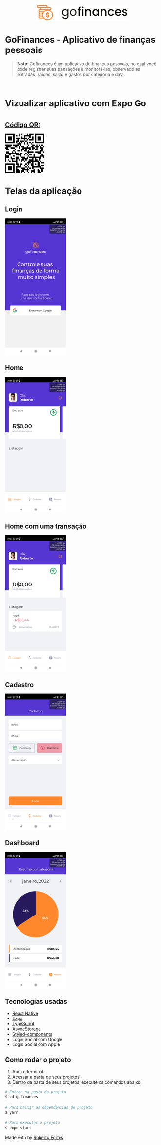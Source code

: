 <h1 align="center">
  <img alt="GoFinances" title="GoFinances" src=".github/assets/logo.svg" width="300px" />
</h1>

# GoFinances - Aplicativo de finanças pessoais

> **Nota**: Gofinances é um aplicativo de finanças pessoais, no qual você pode registrar suas transações e monitorá-las, observado as entradas, saídas, saldo e gastos por categoria e data.

<br>

# Vizualizar aplicativo com Expo Go

<h1 align="center">

## [Código QR:](https://expo.dev/@robertbernd/gofinances)

  <img alt="GoFinances" title="GoFinances" src=".github/assets/qrcode.png" width="128px" />
</h1>

# Telas da aplicação

## Login

<img style="width: 200px" align=center src=".github/assets/Screenshot_2022-01-25-20-35-36-703_host.exp.exponent.jpg" />
<br>

## Home

<img style="width: 200px" align=center src=".github/assets/Screenshot_2022-01-25-20-35-51-038_host.exp.exponent.jpg" />
<br>

## Home com uma transação

<img style="width: 200px" align=center src=".github/assets/Screenshot_2022-01-25-20-37-14-323_host.exp.exponent.jpg" />
<br>

## Cadastro

<img style="width: 200px" align=center src=".github/assets/Screenshot_2022-01-25-20-37-33-584_host.exp.exponent.jpg" />
<br>

## Dashboard

<img style="width: 200px" align=center src=".github/assets/Screenshot_2022-01-25-20-38-58-480_host.exp.exponent.jpg" />
<br>

## Tecnologias usadas

- [React Native](https://reactnative.dev/)
- [Expo](https://docs.expo.dev/)
- [TypeScript](https://www.typescriptlang.org/pt/)
- [AsyncStorage](https://styled-components.com/)
- [Styled-components](https://react-native-async-storage.github.io/async-storage/)
- Login Social com Google
- Login Social com Apple

## Como rodar o projeto

1. Abra o terminal.
2. Acessar a pasta de seus projetos.
3. Dentro da pasta de seus projetos, execute os comandos abaixo:

```bash
# Entrar na pasta do projeto
$ cd gofinances

# Para baixar as dependências do projeto
$ yarn

# Para executar o projeto
$ expo start

```

Made with by [Roberto Fortes](https://github.com/robertofortes23/)
